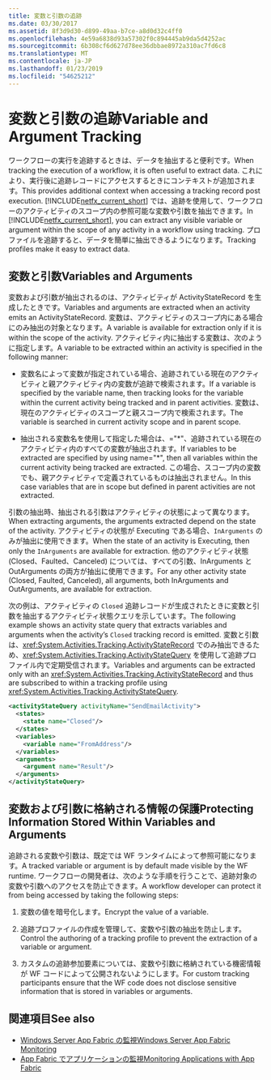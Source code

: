 ```yaml
---
title: 変数と引数の追跡
ms.date: 03/30/2017
ms.assetid: 8f3d9d30-d899-49aa-b7ce-a8d0d32c4ff0
ms.openlocfilehash: 4e59a6838d93a57302f0c894445ab9da5d4252ac
ms.sourcegitcommit: 6b308cf6d627d78ee36dbbae8972a310ac7fd6c8
ms.translationtype: MT
ms.contentlocale: ja-JP
ms.lasthandoff: 01/23/2019
ms.locfileid: "54625212"
---
```

# <a name="variable-and-argument-tracking"></a><span data-ttu-id="f6379-102">変数と引数の追跡</span><span class="sxs-lookup"><span data-stu-id="f6379-102">Variable and Argument Tracking</span></span>
<span data-ttu-id="f6379-103">ワークフローの実行を追跡するときは、データを抽出すると便利です。</span><span class="sxs-lookup"><span data-stu-id="f6379-103">When tracking the execution of a workflow, it is often useful to extract data.</span></span> <span data-ttu-id="f6379-104">これにより、実行後に追跡レコードにアクセスするときにコンテキストが追加されます。</span><span class="sxs-lookup"><span data-stu-id="f6379-104">This provides additional context when accessing a tracking record post execution.</span></span> <span data-ttu-id="f6379-105">[!INCLUDE[netfx_current_short](../../../includes/netfx-current-short-md.md)] では、追跡を使用して、ワークフローのアクティビティのスコープ内の参照可能な変数や引数を抽出できます。</span><span class="sxs-lookup"><span data-stu-id="f6379-105">In [!INCLUDE[netfx_current_short](../../../includes/netfx-current-short-md.md)], you can extract any visible variable or argument within the scope of any activity in a workflow using tracking.</span></span> <span data-ttu-id="f6379-106">プロファイルを追跡すると、データを簡単に抽出できるようになります。</span><span class="sxs-lookup"><span data-stu-id="f6379-106">Tracking profiles make it easy to extract data.</span></span>  
  
## <a name="variables-and-arguments"></a><span data-ttu-id="f6379-107">変数と引数</span><span class="sxs-lookup"><span data-stu-id="f6379-107">Variables and Arguments</span></span>  
 <span data-ttu-id="f6379-108">変数および引数が抽出されるのは、アクティビティが ActivityStateRecord を生成したときです。</span><span class="sxs-lookup"><span data-stu-id="f6379-108">Variables and arguments are extracted when an activity emits an ActivityStateRecord.</span></span>  <span data-ttu-id="f6379-109">変数は、アクティビティのスコープ内にある場合にのみ抽出の対象となります。</span><span class="sxs-lookup"><span data-stu-id="f6379-109">A variable is available for extraction only if it is within the scope of the activity.</span></span> <span data-ttu-id="f6379-110">アクティビティ内に抽出する変数は、次のように指定します。</span><span class="sxs-lookup"><span data-stu-id="f6379-110">A variable to be extracted within an activity is specified in the following manner:</span></span>  
  
-   <span data-ttu-id="f6379-111">変数名によって変数が指定されている場合、追跡されている現在のアクティビティと親アクティビティ内の変数が追跡で検索されます。</span><span class="sxs-lookup"><span data-stu-id="f6379-111">If a variable is specified by the variable name, then tracking looks for the variable within the current activity being tracked and in parent activities.</span></span> <span data-ttu-id="f6379-112">変数は、現在のアクティビティのスコープと親スコープ内で検索されます。</span><span class="sxs-lookup"><span data-stu-id="f6379-112">The variable is searched in current activity scope and in parent scope.</span></span>  
  
-   <span data-ttu-id="f6379-113">抽出される変数名を使用して指定した場合は、="\*"、追跡されている現在のアクティビティ内のすべての変数が抽出されます。</span><span class="sxs-lookup"><span data-stu-id="f6379-113">If variables to be extracted are specified by using name="\*", then all variables within the current activity being tracked are extracted.</span></span> <span data-ttu-id="f6379-114">この場合、スコープ内の変数でも、親アクティビティで定義されているものは抽出されません。</span><span class="sxs-lookup"><span data-stu-id="f6379-114">In this case variables that are in scope but defined in parent activities are not extracted.</span></span>  
  
 <span data-ttu-id="f6379-115">引数の抽出時、抽出される引数はアクティビティの状態によって異なります。</span><span class="sxs-lookup"><span data-stu-id="f6379-115">When extracting arguments, the arguments extracted depend on the state of the activity.</span></span> <span data-ttu-id="f6379-116">アクティビティの状態が Executing である場合、`InArguments` のみが抽出に使用できます。</span><span class="sxs-lookup"><span data-stu-id="f6379-116">When the state of an activity is Executing, then only the `InArguments` are available for extraction.</span></span> <span data-ttu-id="f6379-117">他のアクティビティ状態 (Closed、Faulted、Canceled) については、すべての引数、InArguments と OutArguments の両方が抽出に使用できます。</span><span class="sxs-lookup"><span data-stu-id="f6379-117">For any other activity state (Closed, Faulted, Canceled), all arguments, both InArguments and OutArguments, are available for extraction.</span></span>  
  
 <span data-ttu-id="f6379-118">次の例は、アクティビティの `Closed` 追跡レコードが生成されたときに変数と引数を抽出するアクティビティ状態クエリを示しています。</span><span class="sxs-lookup"><span data-stu-id="f6379-118">The following example shows an activity state query that extracts variables and arguments when the activity’s `Closed` tracking record is emitted.</span></span> <span data-ttu-id="f6379-119">変数と引数は、<xref:System.Activities.Tracking.ActivityStateRecord> でのみ抽出できるため、<xref:System.Activities.Tracking.ActivityStateQuery> を使用して追跡プロファイル内で定期受信されます。</span><span class="sxs-lookup"><span data-stu-id="f6379-119">Variables and arguments can be extracted only with an <xref:System.Activities.Tracking.ActivityStateRecord> and thus are subscribed to within a tracking profile using <xref:System.Activities.Tracking.ActivityStateQuery>.</span></span>  
  
```xml  
<activityStateQuery activityName="SendEmailActivity">  
  <states>  
    <state name="Closed"/>  
  </states>  
  <variables>  
    <variable name="FromAddress"/>  
  </variables>  
  <arguments>  
    <argument name="Result"/>  
  </arguments>  
</activityStateQuery>  
```  
  
## <a name="protecting-information-stored-within-variables-and-arguments"></a><span data-ttu-id="f6379-120">変数および引数に格納される情報の保護</span><span class="sxs-lookup"><span data-stu-id="f6379-120">Protecting Information Stored Within Variables and Arguments</span></span>  
 <span data-ttu-id="f6379-121">追跡される変数や引数は、既定では WF ランタイムによって参照可能になります。</span><span class="sxs-lookup"><span data-stu-id="f6379-121">A tracked variable or argument is by default made visible by the WF runtime.</span></span> <span data-ttu-id="f6379-122">ワークフローの開発者は、次のような手順を行うことで、追跡対象の変数や引数へのアクセスを防止できます。</span><span class="sxs-lookup"><span data-stu-id="f6379-122">A workflow developer can protect it from being accessed by taking the following steps:</span></span>  
  
1.  <span data-ttu-id="f6379-123">変数の値を暗号化します。</span><span class="sxs-lookup"><span data-stu-id="f6379-123">Encrypt the value of a variable.</span></span>  
  
2.  <span data-ttu-id="f6379-124">追跡プロファイルの作成を管理して、変数や引数の抽出を防止します。</span><span class="sxs-lookup"><span data-stu-id="f6379-124">Control the authoring of a tracking profile to prevent the extraction of a variable or argument.</span></span>  
  
3.  <span data-ttu-id="f6379-125">カスタムの追跡参加要素については、変数や引数に格納されている機密情報が WF コードによって公開されないようにします。</span><span class="sxs-lookup"><span data-stu-id="f6379-125">For custom tracking participants ensure that the WF code does not disclose sensitive information that is stored in variables or arguments.</span></span>  
  
## <a name="see-also"></a><span data-ttu-id="f6379-126">関連項目</span><span class="sxs-lookup"><span data-stu-id="f6379-126">See also</span></span>
- [<span data-ttu-id="f6379-127">Windows Server App Fabric の監視</span><span class="sxs-lookup"><span data-stu-id="f6379-127">Windows Server App Fabric Monitoring</span></span>](https://go.microsoft.com/fwlink/?LinkId=201273)
- [<span data-ttu-id="f6379-128">App Fabric でアプリケーションの監視</span><span class="sxs-lookup"><span data-stu-id="f6379-128">Monitoring Applications with App Fabric</span></span>](https://go.microsoft.com/fwlink/?LinkId=201275)

